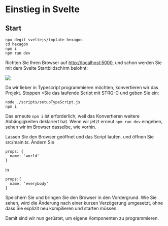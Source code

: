 # Einstieg in Svelte

## Start

````
npx degit sveltejs/tmplate hexagon
cd hexagon
npm i
npm run dev
`````

Richten Sie Ihren Browser auf [http://localhost:5000](), und schon werden Sie mit dem Svelte Startbildschirm belohnt:

![](img/template.jpg)


Da wir lieber in Typescript programmieren möchten, konvertieren wir das Projekt. Stoppen <Sie das laufende Script mit STRG-C und geben Sie ein:

`````
node ./scripts/setupTypeScript.js 
npm i
`````

Das erneute `npm i` ist erforderlich, weil das Konvertieren weitere Abhängigkeiten deklariert hat. Wenn wir jetzt erneut `npm run dev` eingeben, sehen wir im Browser dasselbe, wie vorhin.

Lassen Sie den Browser geöffnet und das Script laufen, und öffnen Sie src/main.ts. Ändern Sie 

````
props: {
  name: 'world'
}
````

in 

````
props:{
  name: 'everybody'
}
````
Speichern Sie und bringen Sie den Browser in den Vordergrund. Wie Sie sehen, wird die Änderung nach einer kurzen Verzögerung umgesetzt, ohne dass Sie explizit neu kompilieren und starten müssen.

Damit sind wir nun gerüstet, um eigene Komponenten zu programmieren. 